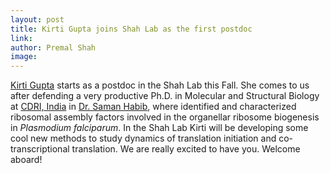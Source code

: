 ```yaml
---
layout: post
title: Kirti Gupta joins Shah Lab as the first postdoc
link: 
author: Premal Shah
image: 
---
```


[Kirti Gupta](/team/kirti-gupta/) starts as a postdoc in the Shah Lab this Fall. She comes to us after defending a very productive Ph.D. in Molecular and Structural Biology at [CDRI, India](https://cdri.res.in/) in [Dr. Saman Habib](https://cdri.res.in/1485.aspx?id=1485), where identified and characterized ribosomal assembly factors involved in the organellar ribosome biogenesis in _Plasmodium falciparum_. In the Shah Lab Kirti will be developing some cool new methods to study dynamics of translation initiation and co-transcriptional translation. We are really excited to have you. Welcome aboard!
